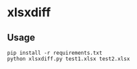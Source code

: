 # xlsxdiff

## Usage

```shell
pip install -r requirements.txt
python xlsxdiff.py test1.xlsx test2.xlsx
```
